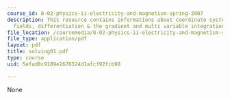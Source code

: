 ```yaml
---
course_id: 8-02-physics-ii-electricity-and-magnetism-spring-2007
description: This resource contains informations about coordinate systems, vector
  fields, differentiation & the gradient and multi variable integration.
file_location: /coursemedia/8-02-physics-ii-electricity-and-magnetism-spring-2007/5efad8c9189e2670324d1afcf92fcb98_solving01.pdf
file_type: application/pdf
layout: pdf
title: solving01.pdf
type: course
uid: 5efad8c9189e2670324d1afcf92fcb98

---
```

None